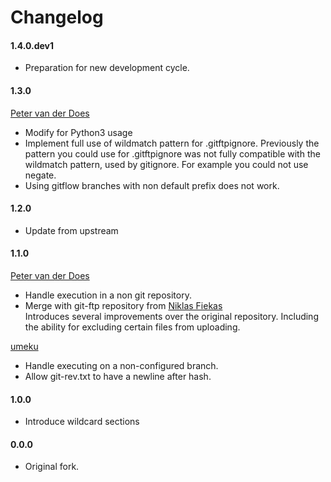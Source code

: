 [petervanderdoes]: https://github.com/petervanderdoes "Peter van der Does on github"
[umeku]: https://github.com/umeku
[niklasf]: https://github.com/niklasf

# Changelog

#### 1.4.0.dev1
* Preparation for new development cycle.

#### 1.3.0
[Peter van der Does][petervanderdoes]
* Modify for Python3 usage
* Implement full use of wildmatch pattern for .gitftpignore.
  Previously the pattern you could use for .gitftpignore was not fully compatible
  with the wildmatch pattern, used by gitignore. For example you could not use negate.
* Using gitflow branches with non default prefix does not work.

#### 1.2.0
* Update from upstream

#### 1.1.0
[Peter van der Does][petervanderdoes]
* Handle execution in a non git repository.
* Merge with git-ftp repository from [Niklas Fiekas][niklasf]    
  Introduces several improvements over the original repository. Including the
  ability for excluding certain files from uploading.

[umeku][umeku]
* Handle executing on a non-configured branch.
* Allow git-rev.txt to have a newline after hash.

#### 1.0.0
* Introduce wildcard sections

#### 0.0.0
* Original fork.
